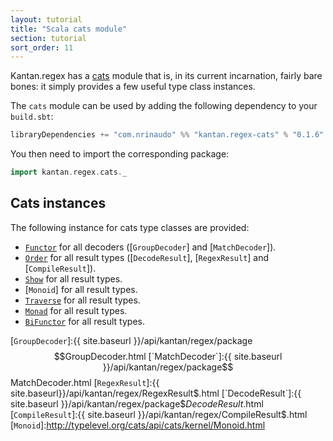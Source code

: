 ```yaml
---
layout: tutorial
title: "Scala cats module"
section: tutorial
sort_order: 11
---
```

Kantan.regex has a [cats](https://github.com/typelevel/cats) module that is, in its current incarnation, fairly bare
bones: it simply provides a few useful type class instances.

The `cats` module can be used by adding the following dependency to your `build.sbt`:

```scala
libraryDependencies += "com.nrinaudo" %% "kantan.regex-cats" % "0.1.6"
```

You then need to import the corresponding package:

```scala
import kantan.regex.cats._
```

## Cats instances

The following instance for cats type classes are provided:

* [`Functor`] for all decoders ([`GroupDecoder`] and [`MatchDecoder`]).
* [`Order`] for all result types ([`DecodeResult`], [`RegexResult`] and [`CompileResult`]).
* [`Show`] for all result types.
* [`Monoid`] for all result types.
* [`Traverse`] for all result types.
* [`Monad`] for all result types.
* [`BiFunctor`] for all result types.

[`Functor`]:http://typelevel.org/cats/api/cats/Functor.html
[`BiFunctor`]:http://typelevel.org/cats/api/cats/functor/Bifunctor.html
[`Order`]:http://typelevel.org/cats/api/cats/kernel/Order.html
[`Show`]:http://typelevel.org/cats/api/cats/Show.html
[`Traverse`]:http://typelevel.org/cats/api/cats/Traverse.html
[`Monad`]:http://typelevel.org/cats/api/cats/Monad.html
[`GroupDecoder`]:{{ site.baseurl }}/api/kantan/regex/package$$GroupDecoder.html
[`MatchDecoder`]:{{ site.baseurl }}/api/kantan/regex/package$$MatchDecoder.html
[`RegexResult`]:{{ site.baseurl}}/api/kantan/regex/RegexResult$.html
[`DecodeResult`]:{{ site.baseurl }}/api/kantan/regex/package$$DecodeResult$.html
[`CompileResult`]:{{ site.baseurl }}/api/kantan/regex/CompileResult$.html
[`Monoid`]:http://typelevel.org/cats/api/cats/kernel/Monoid.html
